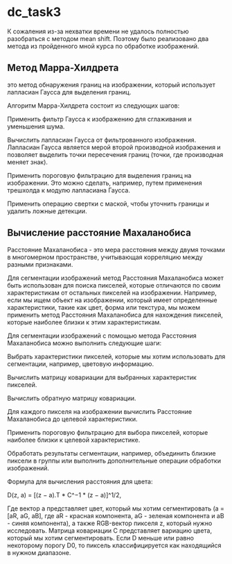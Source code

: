 # dc_task3

К сожаления из-за нехватки времени не удалось полностью разобраться с методом mean shift.
Поэтому было реализовано два метода из пройденного мной курса по обработке изображений.

## Метод Марра-Хилдрета

это метод обнаружения границ на изображении, который использует лапласиан Гаусса для выделения границ.

Алгоритм Марра-Хилдрета состоит из следующих шагов:

Применить фильтр Гаусса к изображению для сглаживания и уменьшения шума.

Вычислить лапласиан Гаусса  от фильтрованного изображения. Лапласиан Гаусса является мерой второй производной изображения и позволяет выделить точки пересечения границ (точки, где производная меняет знак).

Применить пороговую фильтрацию для выделения границ на изображении. Это можно сделать, например, путем применения трешхолда к модулю лапласиана Гаусса.

Применить операцию свертки с маской, чтобы уточнить границы и удалить ложные детекции.

## Вычисление расстояние Махаланобиса

Расстояние Махаланобиса - это мера расстояния между двумя точками в многомерном пространстве, учитывающая корреляцию между разными признаками. 


Для сегментации изображений метод Расстояния Махаланобиса может быть использован для поиска пикселей, которые отличаются по своим характеристикам от остальных пикселей на изображении. Например, если мы ищем объект на изображении, который имеет определенные характеристики, такие как цвет, форма или текстура, мы можем применить метод Расстояния Махаланобиса для нахождения пикселей, которые наиболее близки к этим характеристикам.

Для сегментации изображений с помощью метода Расстояния Махаланобиса можно выполнить следующие шаги:

Выбрать характеристики пикселей, которые мы хотим использовать для сегментации, например, цветовую информацию.

Вычислить матрицу ковариации для выбранных характеристик пикселей.

Вычислить обратную матрицу ковариации.

Для каждого пикселя на изображении вычислить Расстояние Махаланобиса до целевой характеристики.

Применить пороговую фильтрацию для выбора пикселей, которые наиболее близки к целевой характеристике.

Обработать результаты сегментации, например, объединить близкие пиксели в группы или выполнить дополнительные операции обработки изображений.

Формула для вычисления расстояния для цвета:

D(z, a) = [(z − a).T * C^−1 * (z − a)]^1/2,

Где вектор a представляет цвет, который мы хотим сегментировать (a = [aR, aG, aB], где aR - красная компонента, aG - зеленая компонента и aB - синяя компонента), а также RGB-вектор пикселя z, который нужно исследовать.
Матрица ковариации С представляет вариацию цвета, который мы хотим сегментировать. Если D меньше или равно некоторому порогу D0, то пиксель классифицируется как находящийся в нужном диапазоне.